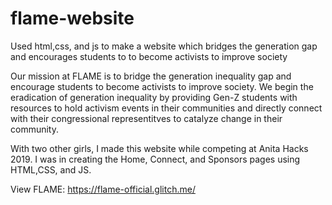 # flame-website
Used html,css, and js to make a website which bridges the generation gap and encourages students to to become activists to improve society

Our mission at FLAME is to bridge the generation inequality gap and encourage students to become activists to improve society. We begin the eradication of generation inequality by providing Gen-Z students with resources to hold activism events in their communities and directly connect with their congressional representitves to catalyze change in their community.

With two other girls, I made this website while competing at Anita Hacks 2019.  I was in creating the Home, Connect, and Sponsors pages using HTML,CSS, and JS.

View FLAME: https://flame-official.glitch.me/
